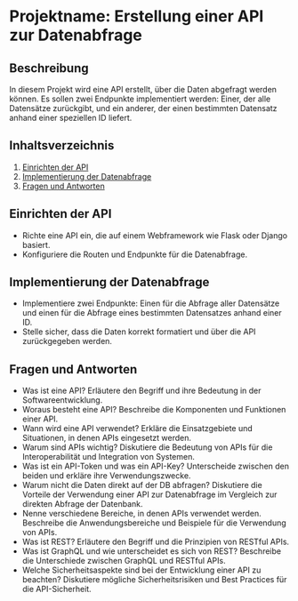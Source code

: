# Projektname: Erstellung einer API zur Datenabfrage

## Beschreibung
In diesem Projekt wird eine API erstellt, über die Daten abgefragt werden können. Es sollen zwei Endpunkte implementiert werden: Einer, der alle Datensätze zurückgibt, und ein anderer, der einen bestimmten Datensatz anhand einer speziellen ID liefert.

## Inhaltsverzeichnis
1. [Einrichten der API](#einrichten-der-api)
2. [Implementierung der Datenabfrage](#implementierung-der-datenabfrage)
3. [Fragen und Antworten](#fragen-und-antworten)

## Einrichten der API
- Richte eine API ein, die auf einem Webframework wie Flask oder Django basiert.
- Konfiguriere die Routen und Endpunkte für die Datenabfrage.

## Implementierung der Datenabfrage
- Implementiere zwei Endpunkte: Einen für die Abfrage aller Datensätze und einen für die Abfrage eines bestimmten Datensatzes anhand einer ID.
- Stelle sicher, dass die Daten korrekt formatiert und über die API zurückgegeben werden.

## Fragen und Antworten
- Was ist eine API? Erläutere den Begriff und ihre Bedeutung in der Softwareentwicklung.
- Woraus besteht eine API? Beschreibe die Komponenten und Funktionen einer API.
- Wann wird eine API verwendet? Erkläre die Einsatzgebiete und Situationen, in denen APIs eingesetzt werden.
- Warum sind APIs wichtig? Diskutiere die Bedeutung von APIs für die Interoperabilität und Integration von Systemen.
- Was ist ein API-Token und was ein API-Key? Unterscheide zwischen den beiden und erkläre ihre Verwendungszwecke.
- Warum nicht die Daten direkt auf der DB abfragen? Diskutiere die Vorteile der Verwendung einer API zur Datenabfrage im Vergleich zur direkten Abfrage der Datenbank.
- Nenne verschiedene Bereiche, in denen APIs verwendet werden. Beschreibe die Anwendungsbereiche und Beispiele für die Verwendung von APIs.
- Was ist REST? Erläutere den Begriff und die Prinzipien von RESTful APIs.
- Was ist GraphQL und wie unterscheidet es sich von REST? Beschreibe die Unterschiede zwischen GraphQL und RESTful APIs.
- Welche Sicherheitsaspekte sind bei der Entwicklung einer API zu beachten? Diskutiere mögliche Sicherheitsrisiken und Best Practices für die API-Sicherheit.
